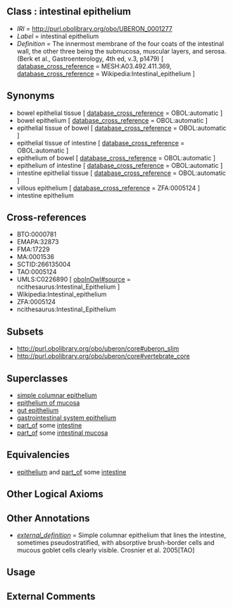 
## Class : intestinal epithelium

 * *IRI* = http://purl.obolibrary.org/obo/UBERON_0001277
 * *Label* = intestinal epithelium
 * *Definition* = The innermost membrane of the four coats of the intestinal wall, the other three being the submucosa, muscular layers, and serosa. (Berk et al., Gastroenterology, 4th ed, v.3, p1479) [ [database_cross_reference](../../ef/oboInOwl#hasDbXref.md) = MESH:A03.492.411.369, [database_cross_reference](../../ef/oboInOwl#hasDbXref.md) = Wikipedia:Intestinal_epithelium ]

## Synonyms

 * bowel epithelial tissue [ [database_cross_reference](../../ef/oboInOwl#hasDbXref.md) = OBOL:automatic ]
 * bowel epithelium [ [database_cross_reference](../../ef/oboInOwl#hasDbXref.md) = OBOL:automatic ]
 * epithelial tissue of bowel [ [database_cross_reference](../../ef/oboInOwl#hasDbXref.md) = OBOL:automatic ]
 * epithelial tissue of intestine [ [database_cross_reference](../../ef/oboInOwl#hasDbXref.md) = OBOL:automatic ]
 * epithelium of bowel [ [database_cross_reference](../../ef/oboInOwl#hasDbXref.md) = OBOL:automatic ]
 * epithelium of intestine [ [database_cross_reference](../../ef/oboInOwl#hasDbXref.md) = OBOL:automatic ]
 * intestine epithelial tissue [ [database_cross_reference](../../ef/oboInOwl#hasDbXref.md) = OBOL:automatic ]
 * villous epithelium [ [database_cross_reference](../../ef/oboInOwl#hasDbXref.md) = ZFA:0005124 ]
 * intestine epithelium

## Cross-references

 * BTO:0000781
 * EMAPA:32873
 * FMA:17229
 * MA:0001536
 * SCTID:266135004
 * TAO:0005124
 * UMLS:C0226890 [ [oboInOwl#source](../../ce/oboInOwl#source.md) = ncithesaurus:Intestinal_Epithelium ]
 * Wikipedia:Intestinal_epithelium
 * ZFA:0005124
 * ncithesaurus:Intestinal_Epithelium

## Subsets

 * http://purl.obolibrary.org/obo/uberon/core#uberon_slim
 * http://purl.obolibrary.org/obo/uberon/core#vertebrate_core

## Superclasses

 * [simple columnar epithelium](../../UBERON/85/UBERON_0000485.md)
 * [epithelium of mucosa](../../UBERON/50/UBERON_0003350.md)
 * [gut epithelium](../../UBERON/29/UBERON_0003929.md)
 * [gastrointestinal system epithelium](../../UBERON/08/UBERON_0004808.md)
 * [part_of](../../BFO/50/BFO_0000050.md) some [intestine](../../UBERON/60/UBERON_0000160.md)
 * [part_of](../../BFO/50/BFO_0000050.md) some [intestinal mucosa](../../UBERON/42/UBERON_0001242.md)

## Equivalencies

 * [epithelium](../../UBERON/83/UBERON_0000483.md) and [part_of](../../BFO/50/BFO_0000050.md) some [intestine](../../UBERON/60/UBERON_0000160.md)

## Other Logical Axioms


## Other Annotations

 * *[external_definition](../../UBPROP/01/UBPROP_0000001.md)* = Simple columnar epithelium that lines the intestine, sometimes pseudostratified, with absorptive brush-border cells and mucous goblet cells clearly visible. Crosnier et al. 2005[TAO]

## Usage


## External Comments

